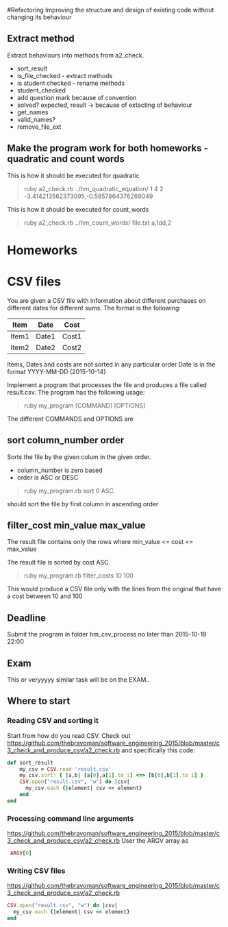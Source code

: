 #Refactoring
Improving the structure and design of existing code without changing its behaviour

## Extract method
Extract behaviours into methods from a2_check.

 - sort_result
 - is_file_checked - extract methods
 - is student checked - rename methods
 - student_checked
 - add question mark because of convention
 - solved? expected, result -> because of extacting of behaviour
 - get_names
 - valid_names?
 - remove_file_ext

## Make the program work for both homeworks - quadratic and count words

This is how it should be executed for quadratic

> ruby a2_check.rb ../hm_quadratic_equation/ 1 4 2 -3.414213562373095,-0.5857864376269049

This is how it should be executed for count_words

> ruby a2_check.rb ../hm_count_words/ file.txt a,1dd,2

# Homeworks

# CSV files
You are given a CSV file with information about different purchases on different dates for different sums. The format is the following:

|Item |Date | Cost |
|-----|-----|-------|
|Item1|Date1| Cost1 |
|Item2|Date2| Cost2 |

Items, Dates and costs are not sorted in any particular order
Date is in the format YYYY-MM-DD (2015-10-14)

Implement a program that processes the file and produces a file called result.csv.
The program has the following usage:

> ruby my_program [COMMAND] [OPTIONS]

The different COMMANDS and OPTIONS are

## sort column_number order
Sorts the file by the given colum in the given order.

 - column_number is zero based
 - order is ASC or DESC

> ruby my_program.rb sort 0 ASC

should sort the file by first column in ascending order

## filter_cost min_value max_value
The result file contains only the rows where 
min_value <= cost <= max_value

The result file is sorted by cost ASC.

> ruby my_program.rb filter_costs 10 100

This would produce a CSV file only with the lines from the original that have a cost between 10 and 100

## Deadline 
Submit the program in folder hm_csv_process no later than 2015-10-19 22:00

## Exam
This or veryyyyy similar task will be on the EXAM..

## Where to start

### Reading CSV and sorting it
Start from how do you read CSV. Check out https://github.com/thebravoman/software_engineering_2015/blob/master/c3_check_and_produce_csv/a2_check.rb
and specifically this code:

```ruby
def sort_result
	my_csv = CSV.read 'result.csv'
	my_csv.sort! { |a,b| [a[0],a[1].to_i] <=> [b[0],b[1].to_i] }
	CSV.open("result.csv", "w") do |csv|
	  my_csv.each {|element| csv << element}
	end
end
```
### Processing command line arguments
https://github.com/thebravoman/software_engineering_2015/blob/master/c3_check_and_produce_csv/a2_check.rb
User the ARGV array as

```ruby
 ARGV[0]
```

### Writing CSV files
https://github.com/thebravoman/software_engineering_2015/blob/master/c3_check_and_produce_csv/a2_check.rb

```ruby
CSV.open("result.csv", "w") do |csv|
  my_csv.each {|element| csv << element}
end
```




